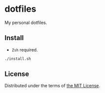 # dotfiles

My personal dotfiles.

## Install

- `Zsh` required.

```bash
./install.sh
```

## License

Distributed under the terms of [the MIT License](/LICENSE).
